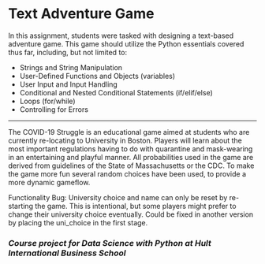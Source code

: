 # Text Adventure Game

In this assignment, students were tasked with designing a text-based adventure game. This game should utilize the Python essentials covered thus far, including, but not limited to:

- Strings and String Manipulation
- User-Defined Functions and Objects (variables)
- User Input and Input Handling
- Conditional and Nested Conditional Statements (if/elif/else)
- Loops (for/while)
- Controlling for Errors

---

The COVID-19 Struggle is an educational game aimed at students who are currently 
re-locating to University in Boston. Players will learn about the most important 
regulations having to do with quarantine and mask-wearing in an entertaining and playful manner. 
All probabilities used in the game are derived from guidelines of the State of 
Massachusetts or the CDC. To make the game more fun several random 
choices have been used, to provide a more dynamic gameflow. 

Functionality Bug: 
University choice and name can only be reset by re-starting the game. This 
is intentional, but some players might prefer to change their university choice eventually. Could be fixed 
in another version by placing the uni_choice in the first stage. 


### ***Course project for Data Science with Python at Hult International Business School***
